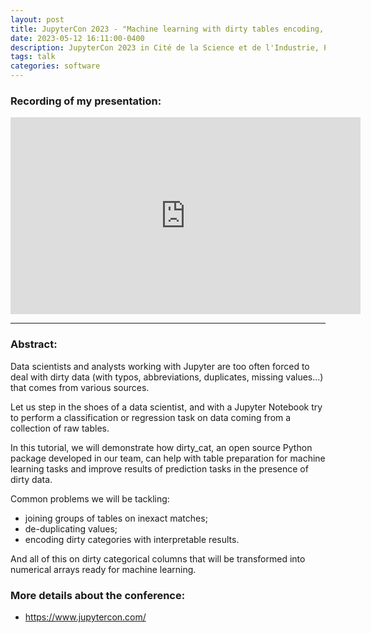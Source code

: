 ```yaml
---
layout: post
title: JupyterCon 2023 - "Machine learning with dirty tables encoding, joining and deduplicating"
date: 2023-05-12 16:11:00-0400
description: JupyterCon 2023 in Cité de la Science et de l'Industrie, Paris, France.
tags: talk
categories: software
---
```


### Recording of my presentation:

<iframe width="560" height="315" src="https://www.youtube.com/embed/lvDN0wgTpeI" title="YouTube video player" frameborder="0" allow="accelerometer; autoplay; clipboard-write; encrypted-media; gyroscope; picture-in-picture; web-share" allowfullscreen></iframe>

***

### Abstract:
Data scientists and analysts working with Jupyter are too often forced to deal with dirty data (with typos, abbreviations, duplicates, missing values...) that comes from various sources.

Let us step in the shoes of a data scientist, and with a Jupyter Notebook try to perform a classification or regression task on data coming from a collection of raw tables.

In this tutorial, we will demonstrate how dirty_cat, an open source Python package developed in our team, can help with table preparation for machine learning tasks and improve results of prediction tasks in the presence of dirty data.

Common problems we will be tackling:
<ul>
    <li>joining groups of tables on inexact matches;</li>
    <li>de-duplicating values;</li>
    <li>encoding dirty categories with interpretable results.</li>
</ul>

And all of this on dirty categorical columns that will be transformed into numerical arrays ready for machine learning.

### More details about the conference:
<ul>
    <li> <a href="https://www.jupytercon.com/">https://www.jupytercon.com/</a> </li>
</ul>